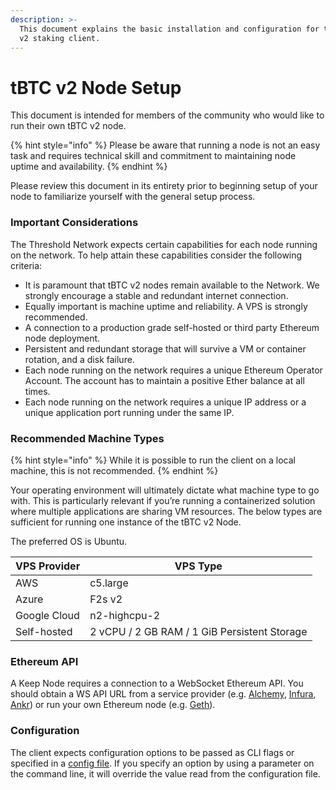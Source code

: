 ```yaml
---
description: >-
  This document explains the basic installation and configuration for the tBTC
  v2 staking client.
---
```


# tBTC v2 Node Setup

This document is intended for members of the community who would like to run their own tBTC v2 node.&#x20;

{% hint style="info" %}
Please be aware that running a node is not an easy task and requires technical skill and commitment to maintaining node uptime and availability.
{% endhint %}

Please review this document in its entirety prior to beginning setup of your node to familiarize yourself with the general setup process.&#x20;

### Important Considerations

The Threshold Network expects certain capabilities for each node running on the network. To help attain these capabilities consider the following criteria:

* It is paramount that tBTC v2 nodes remain available to the Network. We strongly encourage a stable and redundant internet connection.
* Equally important is machine uptime and reliability. A VPS is strongly recommended.
* A connection to a production grade self-hosted or third party Ethereum node deployment.
* Persistent and redundant storage that will survive a VM or container rotation, and a disk failure.
* Each node running on the network requires a unique Ethereum Operator Account. The account has to maintain a positive Ether balance at all times.
* Each node running on the network requires a unique IP address or a unique application port running under the same IP.

### Recommended Machine Types <a href="#_recommended_machine_types" id="_recommended_machine_types"></a>

{% hint style="info" %}
While it is possible to run the client on a local machine, this is not recommended.
{% endhint %}

Your operating environment will ultimately dictate what machine type to go with. This is particularly relevant if you’re running a containerized solution where multiple applications are sharing VM resources. The below types are sufficient for running one instance of the tBTC v2 Node.

The preferred OS is Ubuntu.

| VPS Provider | VPS Type                                     |
| ------------ | -------------------------------------------- |
| AWS          | c5.large                                     |
| Azure        | F2s v2                                       |
| Google Cloud | n2-highcpu-2                                 |
| Self-hosted  | 2 vCPU / 2 GB RAM / 1 GiB Persistent Storage |

### **Ethereum API**

A Keep Node requires a connection to a WebSocket Ethereum API. You should obtain a WS API URL from a service provider (e.g. [Alchemy](https://www.alchemy.com/), [Infura](https://www.infura.io/), [Ankr](https://www.ankr.com/rpc-service/)) or run your own Ethereum node (e.g. [Geth](https://geth.ethereum.org/)).

### Configuration

The client expects configuration options to be passed as CLI flags or specified in a [config file](advanced-options/config-file.md). If you specify an option by using a parameter on the command line, it will override the value read from the configuration file.
